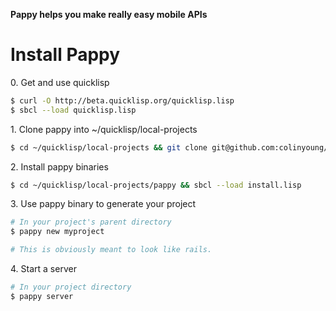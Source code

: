 **Pappy helps you make really easy mobile APIs**

Install Pappy
=============

0\. Get and use quicklisp

```bash
$ curl -O http://beta.quicklisp.org/quicklisp.lisp
$ sbcl --load quicklisp.lisp
```

1\. Clone pappy into ~/quicklisp/local-projects

```bash
$ cd ~/quicklisp/local-projects && git clone git@github.com:colinyoung/pappy.git 
```

2\. Install pappy binaries

```bash
$ cd ~/quicklisp/local-projects/pappy && sbcl --load install.lisp
```

3\. Use pappy binary to generate your project

```bash
# In your project's parent directory
$ pappy new myproject

# This is obviously meant to look like rails.
```

4\. Start a server

```bash
# In your project directory
$ pappy server
```
